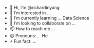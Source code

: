 - 👋 Hi, I’m @richardinyang
- 👀 I’m interested in ...
- 🌱 I’m currently learning ... Data Science 
- 💞️ I’m looking to collaborate on ...
- 📫 How to reach me ...
- 😄 Pronouns: ... He
- ⚡ Fun fact: ...

<!---
richardinyang/richardinyang is a ✨ special ✨ repository because its `README.md` (this file) appears on your GitHub profile.
You can click the Preview link to take a look at your changes.
--->
